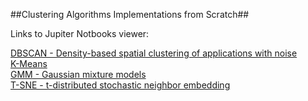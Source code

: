 ##Clustering Algorithms Implementations from Scratch##

Links to Jupiter Notbooks viewer:

[DBSCAN - Density-based spatial clustering of applications with noise](https://nbviewer.jupyter.org/github/dvircohen0/Machine-Learning-Algorithms-From-Scratch/blob/main/clustering/DBscan.ipynb) \
[K-Means](https://github.com/dvircohen0/Machine-Learning-Algorithms-From-Scratch/blob/main/clustering/kmeans.ipynb) \
[GMM - Gaussian mixture models](https://nbviewer.jupyter.org/github/dvircohen0/Machine-Learning-Algorithms-From-Scratch/blob/main/clustering/GMM.ipynb) \
[T-SNE - t-distributed stochastic neighbor embedding](https://nbviewer.jupyter.org/github/dvircohen0/Machine-Learning-Algorithms-From-Scratch/blob/main/clustering/Tsne.ipynb) 

